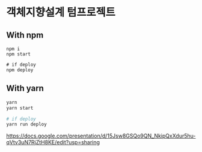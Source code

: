 # 객체지향설계 텀프로젝트

## With npm
```
npm i
npm start

# if deploy
npm deploy
```

## With yarn
```bash
yarn
yarn start

# if deploy
yarn run deploy
```

https://docs.google.com/presentation/d/15Jsw8GSQo9QN_NkipQxXdur5hu-qVtv3uN7RjZtH8KE/edit?usp=sharing
